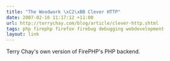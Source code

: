```yaml
---
title: "The Woodwork \xC2\xBB Clever HTTP"
date: 2007-02-16 11:17:12 +11:00
url: http://terrychay.com/blog/article/clever-http.shtml
tags: php firephp firefox firebug debugging webdevelopment
layout: link
---
```

Terry Chay's own version of FirePHP's PHP backend.
